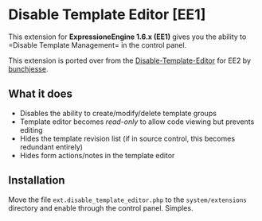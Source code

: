 Disable Template Editor [EE1]
===

This extension for **ExpressioneEngine 1.6.x (EE1)** gives you the ability to =Disable Template Management= in the control panel.

This extension is ported over from the [Disable-Template-Editor](https://github.com/bunchjesse/Disable-Template-Editor) for EE2 by [bunchjesse](https://github.com/bunchjesse).

What it does
---
* Disables the ability to create/modify/delete template groups
* Template editor becomes *read-only* to allow code viewing but prevents editing
* Hides the template revision list (if in source control, this becomes redundant entirely)
* Hides form actions/notes in the template editor

Installation
---
Move the file `ext.disable_template_editor.php` to the `system/extensions` directory and enable through the control panel. Simples.